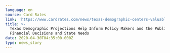 ```yaml
---
language: en
source: Card Rates
link: 'https://www.cardrates.com/news/texas-demographic-centers-valuable-projections/'
title: >-
  Texas Demographic Projections Help Inform Policy Makers and the Public about
  Financial Decisions and State Needs
date: 2020-04-30T04:35:00.000Z
type: news_story
---
```


